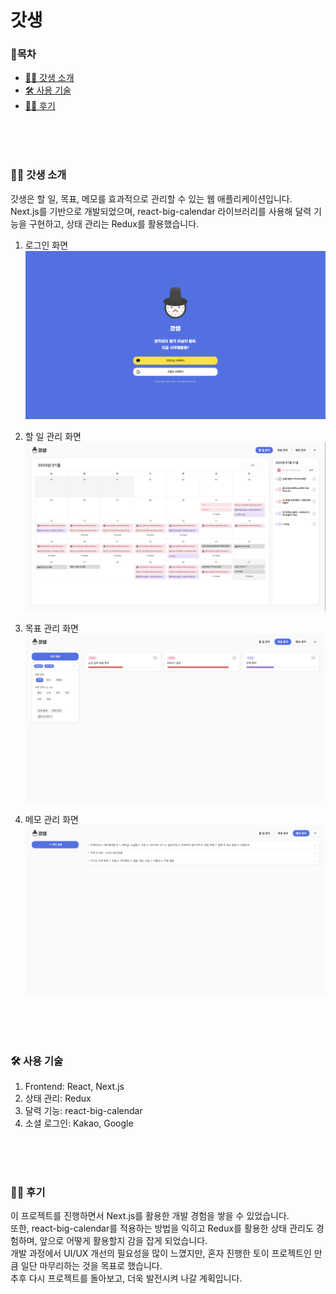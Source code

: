 # 갓생

### 📑목차<br>
- [👼🏻 갓생 소개](#user-content--갓생-소개)<br>
- [🛠 사용 기술](#user-content--사용-기술)<br>
- [👍🏻 후기](#user-content--후기)<br>
<br>
<br>
<br>

### 👼🏻 갓생 소개
갓생은 할 일, 목표, 메모를 효과적으로 관리할 수 있는 웹 애플리케이션입니다.<br>
Next.js를 기반으로 개발되었으며, react-big-calendar 라이브러리를 사용해 달력 기능을 구현하고, 상태 관리는 Redux를 활용했습니다.


1. 로그인 화면<br>
![1_로그인](https://github.com/youngkeol/godlylife/blob/main/readme_images/godly01.png)<br>

2. 할 일 관리 화면<br>
![2_할 일 관리 pc](https://github.com/youngkeol/godlylife/blob/main/readme_images/godly02.png)<br>

3. 목표 관리 화면<br>
![3_목표 관리 pc](https://github.com/youngkeol/godlylife/blob/main/readme_images/godly03.png)<br>

4. 메모 관리 화면<br>
![4_메모 관리 pc](https://github.com/youngkeol/godlylife/blob/main/readme_images/godly04.png)<br>


<br>
<br>
<br>

### 🛠 사용 기술
1. Frontend: React, Next.js<br>
2. 상태 관리: Redux<br>
3. 달력 기능: react-big-calendar<br>
4. 소셜 로그인: Kakao, Google<br>
<br>
<br>
<br>


### 👍🏻 후기
이 프로젝트를 진행하면서 Next.js를 활용한 개발 경험을 쌓을 수 있었습니다.<br>
또한, react-big-calendar를 적용하는 방법을 익히고 Redux를 활용한 상태 관리도 경험하며, 앞으로 어떻게 활용할지 감을 잡게 되었습니다.<br>
개발 과정에서 UI/UX 개선의 필요성을 많이 느꼈지만, 혼자 진행한 토이 프로젝트인 만큼 일단 마무리하는 것을 목표로 했습니다.<br>
추후 다시 프로젝트를 돌아보고, 더욱 발전시켜 나갈 계획입니다.<br>
<br>
<br>
<br>
